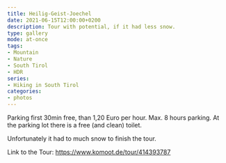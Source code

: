```yaml
---
title: Heilig-Geist-Joechel
date: 2021-06-15T12:00:00+0200
description: Tour with potential, if it had less snow.
type: gallery
mode: at-once
tags:
- Mountain
- Nature
- South Tirol
- HDR
series:
- Hiking in South Tirol
categories:
- photos
---
```


Parking first 30min free, than 1,20 Euro per hour. Max. 8 hours parking. At the
parking lot there is a free (and clean) toilet.

Unfortunately it had to much snow to finish the tour.

Link to the Tour:
https://www.komoot.de/tour/414393787
